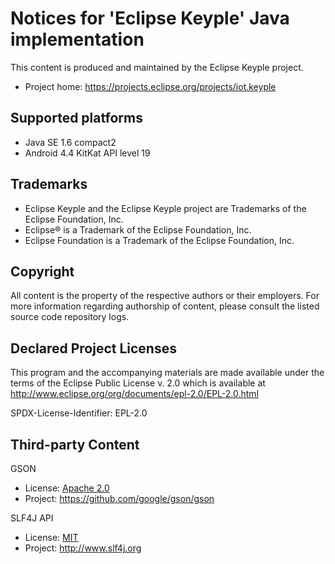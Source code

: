 # Notices for 'Eclipse Keyple' Java implementation

This content is produced and maintained by the Eclipse Keyple project.

* Project home: https://projects.eclipse.org/projects/iot.keyple
 
## Supported platforms

* Java SE 1.6 compact2
* Android 4.4 KitKat API level 19

## Trademarks
 
* Eclipse Keyple and the Eclipse Keyple project are Trademarks of the Eclipse Foundation, Inc.
* Eclipse® is a Trademark of the Eclipse Foundation, Inc.
* Eclipse Foundation is a Trademark of the Eclipse Foundation, Inc.
 
## Copyright

All content is the property of the respective authors or their employers.
For more information regarding authorship of content, please consult the
listed source code repository logs.

## Declared Project Licenses

This program and the accompanying materials are made available under the terms
of the Eclipse Public License v. 2.0 which is available at
http://www.eclipse.org/org/documents/epl-2.0/EPL-2.0.html

SPDX-License-Identifier: EPL-2.0
   
## Third-party Content

GSON

* License: [Apache 2.0](https://www.apache.org/licenses/LICENSE-2.0.txt)
* Project: https://github.com/google/gson/gson

SLF4J API

* License: [MIT](https://spdx.org/licenses/MIT.html)
* Project: http://www.slf4j.org